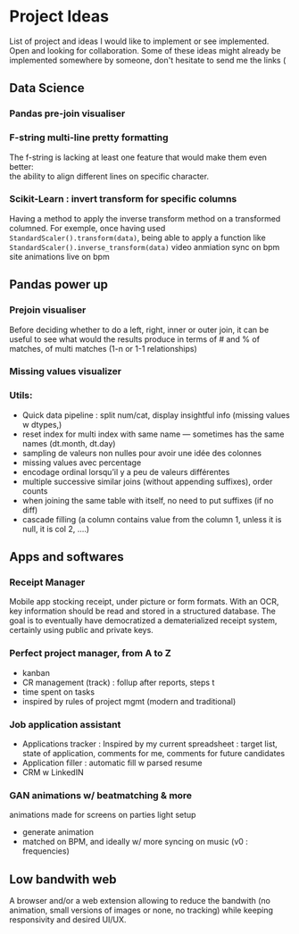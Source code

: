 # Project Ideas 
List of project and ideas I would like to implement or see implemented. Open and looking for collaboration. Some of these ideas might already be implemented somewhere by someone, don't hesitate to send me the links (

## Data Science
### Pandas pre-join visualiser


### F-string multi-line pretty formatting 
The f-string is lacking at least one feature that would make them even better:  
the ability to align different lines on specific character. 


### Scikit-Learn : invert transform for specific columns
Having a method to apply the inverse transform method on a transformed columned.
For exemple, once having used `StandardScaler().transform(data)`, being able to apply a function like `StandardScaler().inverse_transform(data)`
video anmiation sync on bpm
site animations live on bpm

## Pandas power up

### Prejoin visualiser
Before deciding whether to do a left, right, inner or outer join, it can be useful to see what would the results produce in terms of # and % of matches, of multi matches (1-n or 1-1 relationships)

### Missing values visualizer

### Utils:

* Quick data pipeline : split num/cat, display insightful info (missing values w dtypes,)
* reset index for multi index with same name — sometimes has the same names (dt.month, dt.day)
* sampling de valeurs non nulles pour avoir une idée des colonnes
* missing values avec percentage
* encodage ordinal lorsqu’il y a peu de valeurs différentes
* multiple successive similar joins (without appending suffixes), order counts
* when joining the same table with itself, no need to put suffixes (if no diff)
* cascade filling (a column contains value from the column 1, unless it is null, it is col 2, ….)

## Apps and softwares
### Receipt Manager
Mobile app stocking receipt, under picture or form formats. With an OCR, key information should be read and stored in a structured database.
The goal is to eventually have democratized a dematerialized receipt system, certainly using public and private keys.


### Perfect project manager, from A to Z
* kanban 
* CR management (track) : follup after reports, steps t
* time spent on tasks
* inspired by rules of project mgmt (modern and traditional)

### Job application assistant
* Applications tracker : Inspired by my current spreadsheet : target list, state of application, comments for me, comments for future candidates
* Application filler : automatic fill w parsed resume
* CRM w LinkedIN

### GAN animations w/ beatmatching & more
animations made for screens on parties light setup
* generate animation
* matched on BPM, and ideally w/ more syncing on music (v0 : frequencies)

## Low bandwith web
A browser and/or a web extension allowing to reduce the bandwith (no animation, small versions of images or none, no tracking) while keeping responsivity and desired UI/UX.
